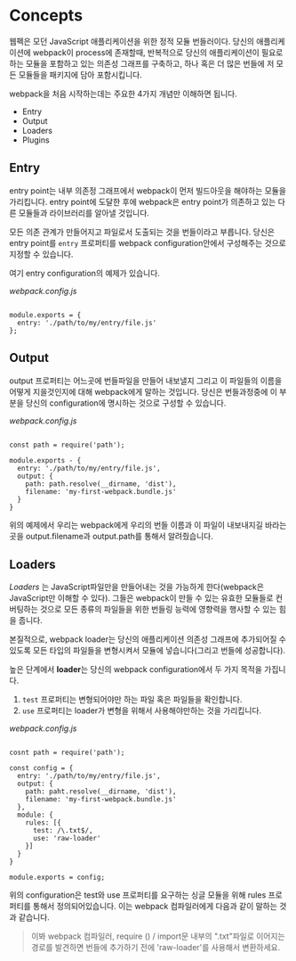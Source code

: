 Concepts
===
웹펙은 모던 JavaScript 애플리케이션을 위한 정적 모듈 번들러이다. 당신의 애플리케이션에 webpack이 process에 존재할때, 반복적으로 당신의 애플리케이션이 필요로하는 모듈을 포함하고 있는 의존성 그래프를 구축하고, 하나 혹은 더 많은 번들에 저 모든 모듈들을 패키지에 담아 포함시킵니다.

webpack을 처음 시작하는데는 주요한 4가지 개념만 이해하면 됩니다.
- Entry
- Output
- Loaders
- Plugins

Entry
---
entry point는 내부 의존정 그래프에서 webpack이 먼저 빌드아웃을 해야하는 모듈을 가리킵니다. entry point에 도달한 후에 webpack은 entry point가 의존하고 있는 다른 모듈들과 라이브러리를 알아낼 것입니다.

모든 의존 관계가 만들어지고 파일로서 도출되는 것을 번들이라고 부릅니다. 당신은 entry point를 <code>entry</code> 프로퍼티를 webpack configuration안에서 구성해주는 것으로 지정할 수 있습니다.

여기 entry configuration의 예제가 있습니다.

*webpack.config.js*
<pre><code>
module.exports = {
  entry: './path/to/my/entry/file.js'
};
</code></pre>

Output
---
output 프로퍼티는 어느곳에 번들파일을 만들어 내보낼지 그리고 이 파일들의 이름을 어떻게 지을것인지에 대해 webpack에게 말하는 것입니다. 당신은 번들과정중에 이 부분을 당신의 configuration에 명시하는 것으로 구성할 수 있습니다.

*webpack.config.js*
<pre><code>
const path = require('path');

module.exports - {
  entry: './path/to/my/entry/file.js',
  output: {
    path: path.resolve(__dirname, 'dist'),
    filename: 'my-first-webpack.bundle.js'
  }
}
</code></pre>
위의 예제에서 우리는 webpack에게 우리의 번들 이름과 이 파일이 내보내지길 바라는 곳을 output.filename과 output.path를 통해서 알려줬습니다.

Loaders
---
*Loaders* 는 JavaScript파일만을 만들어내는 것을 가능하게 한다(webpack은 JavaScript만 이해할 수 있다). 그들은 webpack이 만들 수 있는 유효한 모듈들로 컨버팅하는 것으로 모든 종류의 파일들을 위한 번들링 능력에 영향력을 행사할 수 있는 힘을 줍니다.

본질적으로, webpack loader는 당신의 애플리케이션 의존성 그래프에 추가되어질 수 있도록 모든 타입의 파일들을 변형시켜서 모듈에 넣습니다(그리고 번들에 성공합니다).

높은 단계에서 **loader**는 당신의 webpack configuration에서 두 가지 목적을 가집니다.

1. <code>test</code> 프로퍼티는 변형되어야만 하는 파일 혹은 파일들을 확인합니다.
2. <code>use</code> 프로퍼티는 loader가 변형을 위해서 사용해야만하는 것을 가리킵니다.

*webpack.config.js*
<pre><code>
cosnt path = require('path');

const config = {
  entry: './path/to/my/entry/file.js',
  output: {
    path: paht.resolve(__dirname, 'dist'),
    filename: 'my-first-webpack.bundle.js'
  },
  module: {
    rules: [{
      test: /\.txt$/,
      use: 'raw-loader'
    }]
  }
}

module.exports = config;
</code></pre>
위의 configuration은 test와 use 프로퍼티를 요구하는 싱글 모듈을 위해 rules 프로퍼티를 통해서 정의되어있습니다. 이는 webpack 컴파일러에게 다음과 같이 말하는 것과 같습니다.

> 이봐 webpack 컴파일러, require () / import문 내부의 ".txt"파일로 이어지는 경로를 발견하면 번들에 추가하기 전에 'raw-loader'를 사용해서 변환하세요.